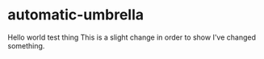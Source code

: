 # automatic-umbrella
Hello world test thing
This is a slight change in order to show I've changed something.
